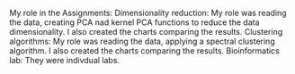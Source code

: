 My role in the Assignments:
Dimensionality reduction: My role was reading the data, creating PCA nad kernel PCA functions to reduce the data dimensionality. I also created the charts comparing the results.
Clustering algorithms: My role was reading the data, applying a spectral clustering algorithm. I also created the charts comparing the results.
Bioinformatics lab: They were indivdual labs.
